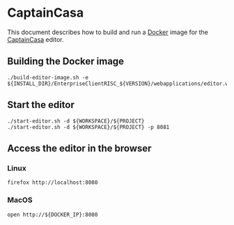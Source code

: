 
# CaptainCasa
This document describes how to build and run a [Docker](http://www.docker.com/) image for the [CaptainCasa](http://captaincasa.org/) editor.

## Building the Docker image
```
./build-editor-image.sh -e ${INSTALL_DIR}/EnterpriseClientRISC_${VERSION}/webapplications/editor.war
```

## Start the editor
```
./start-editor.sh -d ${WORKSPACE}/${PROJECT}
./start-editor.sh -d ${WORKSPACE}/${PROJECT} -p 8081
```

## Access the editor in the browser
### Linux
```
firefox http://localhost:8080
```

### MacOS
```
open http://${DOCKER_IP}:8080
```
